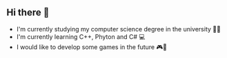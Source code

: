 ## Hi there 👋

- I'm currently studying my computer science degree in the university 👨‍🎓
- I'm currently learning C++, Phyton and C# 💻
- I would like to develop some games in the future 🎮👾
  
<!--
**Samuel-Montoya-Diaz/Samuel-Montoya-Diaz** is a ✨ _special_ ✨ repository because its `README.md` (this file) appears on your GitHub profile.

Here are some ideas to get you started:

- 🔭 I’m currently working on ...
- 🌱 I’m currently learning ...
- 👯 I’m looking to collaborate on ...
- 🤔 I’m looking for help with ...
- 💬 Ask me about ...
- 📫 How to reach me: ...
- 😄 Pronouns: ...
- ⚡ Fun fact: ...
-->

